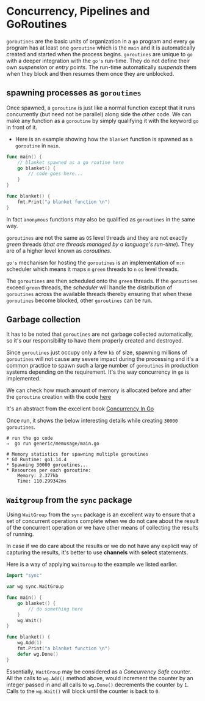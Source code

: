 # Concurrency, Pipelines and GoRoutines

`goroutines` are the basic units of organization in a `go` program and every `go` program has at least one `goroutine` which is the `main` and it is automatically created and started when the process begins. `goroutines` are unique to `go` with a deeper integration with the `go's` run-time. They do not define their own _suspension_ or _entry_ points. The run-time automatically _suspends_ them when they block and then resumes them once they are unblocked.

## spawning processes as `goroutines`

Once spawned, a `goroutine` is just like a normal function except that it runs concurrently (but need not be parallel) along side the other code. We can make any function as a `goroutine` by simply qualifying it with the keyword `go` in front of it.

- Here is an example showing how the `blanket` function is spawned as a `goroutine` in `main`.
```go
func main() {
    // blanket spawned as a go routine here
    go blanket() {
        // code goes here...
    }
}

func blanket() {
    fmt.Print("a blanket function \n")
}
```
In fact `anonymous` functions may also be qualified as `goroutines` in the same way.

`goroutines` are not the same as `OS` level threads and they are not exactly _green_ threads (*that are threads managed by a language's run-time*). They are of a higher level known as *coroutines*.

`go's` mechanism for hosting the `goroutines` is an implementation of `m:n` scheduler which means it maps `m` `green` threads to `n` `os` level threads.

The `goroutines` are then scheduled onto the `green` threads. If the `goroutines` exceed `green` threads, the _scheduler_ will handle the distribution of `goroutines` across the available threads thereby ensuring that when these `goroutines` become blocked, other `goroutines` can be run.

## Garbage collection

It has to be noted that `goroutines` are not garbage collected automatically, so it's our responsibility to have them properly created and destroyed.

Since `goroutines` just occupy only a few `kb` of size, spawning millions of `goroutines` will not cause any severe impact during the processing and it's a common practice to spawn such a large number of `goroutines` in production systems depending on the requirement. It's the way concurrency in `go` is implemented.

We can check how much amount of memory is allocated before and after the `goroutine` creation with the code [here](random-stuff/generic/memusage/main.go)

It's an abstract from the excellent book [Concurrency In Go](https://www.oreilly.com/library/view/concurrency-in-go/9781491941294/)

Once run, it shows the below interesting details while creating `30000` `goroutines`.
```shell
# run the go code
⇒  go run generic/memusage/main.go

# Memory statistics for spawning multiple goroutines
* GO Runtime: go1.14.4
* Spawning 30000 goroutines...
* Resources per each goroutine:
	Memory: 2.377kb
	Time: 110.299342ms
```

## `Waitgroup` from the `sync` package

Using `WaitGroup` from the `sync` package is an excellent way to ensure that a set of concurrent operations complete when we do not care about the result of the concurrent operation or we have other means of collecting the results of running.

In case if we do care about the results or we do not have any explicit way of capturing the results, it's better to use **channels** with **select** statements.

Here is a way of applying `WaitGroup` to the example we listed earlier.
```go
import "sync"

var wg sync.WaitGroup

func main() {
    go blanket() {
        // do something here
    }
    wg.Wait()
}

func blanket() {
    wg.Add(1)
    fmt.Print("a blanket function \n")
    defer wg.Done()
}
```

Essentially, `WaitGroup` may be considered as a *Concurrency Safe* counter. All the calls to `wg.Add()` method above, would increment the counter by an integer passed in and all calls to `wg.Done()` decrements the counter by `1`. Calls to the `wg.Wait()` will block until the counter is back to `0`.
